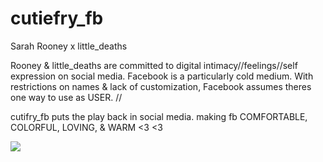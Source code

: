 # cutiefry_fb
Sarah Rooney x little_deaths

Rooney & little_deaths are committed to digital intimacy//feelings//self expression on social media. Facebook is a particularly cold medium. With restrictions on names & lack of customization, Facebook assumes theres one way to use as USER. //

cutifry_fb puts the play back in social media. making fb COMFORTABLE, COLORFUL, LOVING, & WARM <3 <3

![](http://imgur.com/p8Kwpep)
